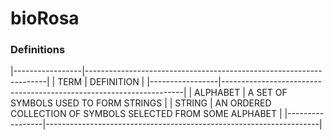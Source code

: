 # bioRosa

### Definitions

|-----------------|--------------------------------------------------------------------|
| TERM            | DEFINITION                                                         |
|-----------------|--------------------------------------------------------------------|
| ALPHABET        | A SET OF SYMBOLS USED TO FORM STRINGS                              |
| STRING          | AN ORDERED COLLECTION OF SYMBOLS SELECTED FROM SOME ALPHABET       |
|-----------------|--------------------------------------------------------------------|